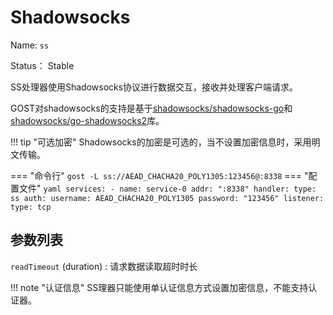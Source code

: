# Shadowsocks

Name: `ss`

Status： Stable

SS处理器使用Shadowsocks协议进行数据交互，接收并处理客户端请求。

GOST对shadowsocks的支持是基于[shadowsocks/shadowsocks-go](https://github.com/shadowsocks/shadowsocks-go)和[shadowsocks/go-shadowsocks2](https://github.com/shadowsocks/go-shadowsocks2)库。

!!! tip "可选加密"
    Shadowsocks的加密是可选的，当不设置加密信息时，采用明文传输。

=== "命令行"
    ```
	gost -L ss://AEAD_CHACHA20_POLY1305:123456@:8338
	```
=== "配置文件"
    ```yaml
	services:
	- name: service-0
	  addr: ":8338"
	  handler:
		type: ss
		auth:
		  username: AEAD_CHACHA20_POLY1305
		  password: "123456"
	  listener:
		type: tcp
	```

## 参数列表

`readTimeout` (duration)
:    请求数据读取超时时长

!!! note "认证信息"
    SS理器只能使用单认证信息方式设置加密信息，不能支持认证器。